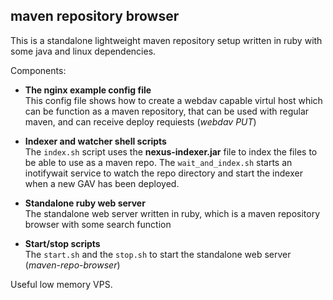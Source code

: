 ## maven repository browser

This is a standalone lightweight maven repository setup written in ruby with some java and linux dependencies.

Components:

 * **The nginx example config file**  
   This config file shows how to create a webdav capable virtul host which can be function as a maven repository, that can be used with regular maven, and can receive deploy requiests (*webdav PUT*)
   
 * **Indexer and watcher shell scripts**  
   The `index.sh` script uses the **nexus-indexer.jar** file to index the files to be able to use as a maven repo. The `wait_and_index.sh` starts an inotifywait service to watch the repo directory and start the indexer when a new GAV has been deployed.
   
 * **Standalone ruby web server**  
   The standalone web server written in ruby, which is a maven repository browser with some search function
 
 * **Start/stop scripts**  
   The `start.sh` and the `stop.sh` to start the standalone web server (*maven-repo-browser*)

Useful low memory VPS.
